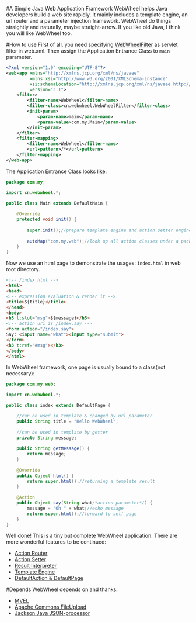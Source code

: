 #A Simple Java Web Application Framework
WebWheel helps Java developers build a web site rapidly.
It mainly includes a template engine,
an url router and a parameter injection framework.
WebWheel do things straightly and naturally, maybe straight-arrow.
If you like old Java, I think you will like WebWheel too.

#How to use
First of all, you need specifying [WebWheelFilter](src/cn/webwheel/WebWheelFilter.java) as servlet filter in web.xml.
Then assign the Application Entrance Class to `main` parameter. 
```xml
<?xml version="1.0" encoding="UTF-8"?>
<web-app xmlns="http://xmlns.jcp.org/xml/ns/javaee"
         xmlns:xsi="http://www.w3.org/2001/XMLSchema-instance"
         xsi:schemaLocation="http://xmlns.jcp.org/xml/ns/javaee http://xmlns.jcp.org/xml/ns/javaee/web-app_3_1.xsd"
         version="3.1">
    <filter>
        <filter-name>WebWheel</filter-name>
        <filter-class>cn.webwheel.WebWheelFilter</filter-class>
        <init-param>
            <param-name>main</param-name>
            <param-value>com.my.Main</param-value>
        </init-param>
    </filter>
    <filter-mapping>
        <filter-name>WebWheel</filter-name>
        <url-pattern>/*</url-pattern>
    </filter-mapping>
</web-app>
```
The Application Entrance Class looks like:
```java
package com.my;

import cn.webwheel.*;

public class Main extends DefaultMain {
    
    @Override
    protected void init() {
        
        super.init();//prepare template engine and action setter engine
        
        autoMap("com.my.web");//look up all action classes under a package in recurrence manner
    }
}
```
Now we use an html page to demonstrate the usages: `index.html` in web root directory.
```html
<!-- /index.html -->
<html>
<head>
<!-- expression evaluation & render it -->
<title>${title}</title>
</head>
<body>
<h3 t:slot="msg">${message}</h3>
<!-- action uri is /index.say -->
<form action="/index.say">
Say: <input name="what"><input type="submit">
</form>
<h3 t:ref="#msg"></h3>
</body>
</html>
```
In WebWheel framework, one page is usually bound to a class(not necessary):
```java
package com.my.web;

import cn.webwheel.*;

public class index extends DefaultPage {

    //can be used in template & changed by url parameter
    public String title = "Hello WebWheel";
    
    //can be used in template by getter
    private String message;
    
    public String getMessage() {
        return message;
    }
    
    @Override
    public Object html() {
        return super.html();//returning a template result
    }
    
    @Action
    public Object say(String what/*action parameter*/) {
        message = "Oh " + what;//echo message
        return super.html();//forward to self page
    }
}

```
Well done! This is a tiny but complete WebWheel application.
There are more wonderful features to be continued:
* [Action Router](doc/ActionRouter.md)
* [Action Setter](doc/ActionSetter.md)
* [Result Interpreter](doc/ResultInterpreter.md)
* [Template Engine](doc/TemplateEngine.md)
* [DefaultAction & DefaultPage](doc/DefaultActionPage.md)

#Depends
WebWheel depends on and thanks:
* [MVEL](https://github.com/mvel/mvel)
* [Apache Commons FileUpload](http://commons.apache.org/fileupload/)
* [Jackson Java JSON-processor](http://jackson.codehaus.org/)